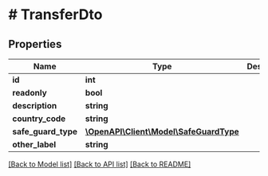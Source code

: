 # # TransferDto

## Properties

Name | Type | Description | Notes
------------ | ------------- | ------------- | -------------
**id** | **int** |  | [optional]
**readonly** | **bool** |  | [optional]
**description** | **string** |  | [optional]
**country_code** | **string** |  | [optional]
**safe_guard_type** | [**\OpenAPI\Client\Model\SafeGuardType**](SafeGuardType.md) |  |
**other_label** | **string** |  | [optional]

[[Back to Model list]](../../README.md#models) [[Back to API list]](../../README.md#endpoints) [[Back to README]](../../README.md)
